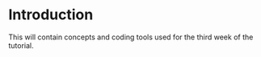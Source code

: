 # Introduction
This will contain concepts and coding tools used for the third week of the tutorial. 
